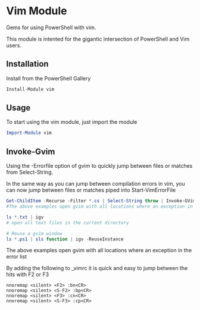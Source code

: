 Vim Module
==========

Gems for using PowerShell with vim.

This module is intented for the gigantic intersection of PowerShell and Vim users.

Installation
------------
Install from the PowerShell Gallery
```powershell
Install-Module vim
```

Usage
-----
To start using the vim module, just import the module

```powershell
Import-Module vim
```

Invoke-Gvim
-----------

Using the -Errorfile option of gvim to quickly jump between files or matches from Select-String.

In the same way as you can jump between compilation errors in vim, you can now jump between files or matches piped into
Start-VimErrorFile

```powershell
Get-ChildItem -Recurse -Filter *.cs | Select-String throw | Invoke-GVim
#The above examples open gvim with all locations where an exception in the error list

ls *.txt | igv
# open all text files in the current directory

# Reuse a gvim window
ls *.ps1 | sls function | igv -ReuseInstance
```
The above examples open gvim with all locations where an exception in the error list

By adding the following to _vimrc it is quick and easy to jump between the hits with F2 or F3 
```
nnoremap <silent> <F2> :bn<CR>
nnoremap <silent> <S-F2> :bp<CR>
nnoremap <silent> <F3> :cn<CR>
nnoremap <silent> <S-F3> :cp<CR>
```

